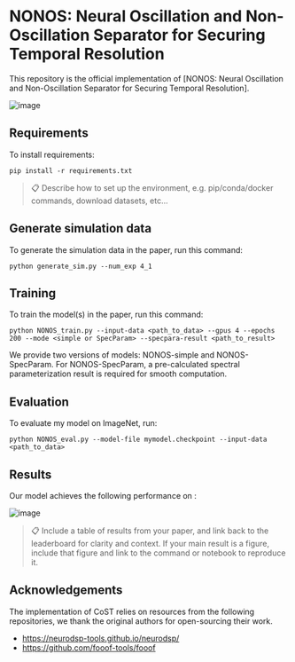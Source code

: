 # NONOS: Neural Oscillation and Non-Oscillation Separator for Securing Temporal Resolution

This repository is the official implementation of [NONOS: Neural Oscillation and Non-Oscillation Separator for Securing Temporal Resolution]. 

![image](https://github.com/jkwrbcc/NONOS/assets/170528215/7f0c98e6-d32b-4e74-be92-f068da58d625)

## Requirements

To install requirements:

```setup
pip install -r requirements.txt
```

>📋  Describe how to set up the environment, e.g. pip/conda/docker commands, download datasets, etc...

## Generate simulation data

To generate the simulation data in the paper, run this command:

```train
python generate_sim.py --num_exp 4_1
```

## Training

To train the model(s) in the paper, run this command:

```train
python NONOS_train.py --input-data <path_to_data> --gpus 4 --epochs 200 --mode <simple or SpecParam> --specpara-result <path_to_result>
```

We provide two versions of models: NONOS-simple and NONOS-SpecParam.
For NONOS-SpecParam, a pre-calculated spectral parameterization result is required for smooth computation.


## Evaluation

To evaluate my model on ImageNet, run:

```eval
python NONOS_eval.py --model-file mymodel.checkpoint --input-data <path_to_data>
```

## Results

Our model achieves the following performance on :

![image](https://github.com/jkwrbcc/NONOS/assets/170528215/32012f6c-864a-476e-b2ae-d4bbc0d3a995)

>📋  Include a table of results from your paper, and link back to the leaderboard for clarity and context. If your main result is a figure, include that figure and link to the command or notebook to reproduce it. 


## Acknowledgements
The implementation of CoST relies on resources from the following repositories, we thank the original authors for open-sourcing their work.
- https://neurodsp-tools.github.io/neurodsp/
- https://github.com/fooof-tools/fooof
